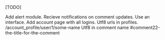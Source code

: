 [TODO]

Add alert module. Recieve notifications on comment updates.
Use an interface. 
Add account page with all logins.
Utf8 urls in profiles. /account_profile/user/1/some-name
Utf8 in comment name #comment22-the-title-for-the-comment




